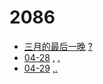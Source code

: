 ﻿# 2086
- [三月的最后一晚](https://eyedeng.github.io/learn-web/z/en-01-三月的最后一晚.html) [?](https://eyedeng.github.io/learn-web/z/en-01-三月的最后一晚)
- [04-28](https://eyedeng.github.io/learn-web/z/en-04-28.html) [,](https://eyedeng.github.io/learn-web/z/en-04-28) [.](https://eyedeng.github.io/learn-web/z/en-04-28.md)
- [04-29](https://eyedeng.github.io/learn-web/z/en-04-29.html) [,](en-04-29)[.](en-04-29.md)